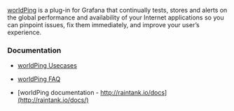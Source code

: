 [worldPing](http://raintank.io/worldping/) is a plug-in for Grafana that continually tests, stores and alerts on the global performance and availability of your Internet applications so you can pinpoint issues, fix them immediately, and improve your user’s experience.

### Documentation
- [worldPing Usecases](http://raintank.io/worldping/use-cases)

- [worldPing FAQ](http://raintank.io/worldping/faq)

- [worldPing documentation - http://raintank.io/docs](http://raintank.io/docs/)
